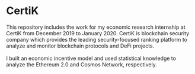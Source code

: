 # CertiK
This repository includes the work for my economic research internship at CertiK from December 2019 to January 2020. CertiK is blockchain security company which provides the leading security-focused ranking platform to analyze and monitor blockchain protocols and DeFi projects. <br/> <br/>
I built an economic incentive model and used statistical knowledge to analyze the Ethereum 2.0 and Cosmos Network, respectively.
